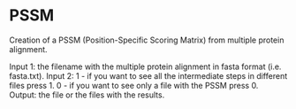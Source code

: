 # PSSM
Creation of a PSSM (Position-Specific Scoring Matrix) from multiple protein alignment.

Input 1: the filename with the multiple protein alignment in fasta format (i.e. fasta.txt).
Input 2: 1 - if you want to see all the intermediate steps in different files press 1.
		 0 - if you want to see only a file with the PSSM press 0.	   
Output: the file or the files with the results.

